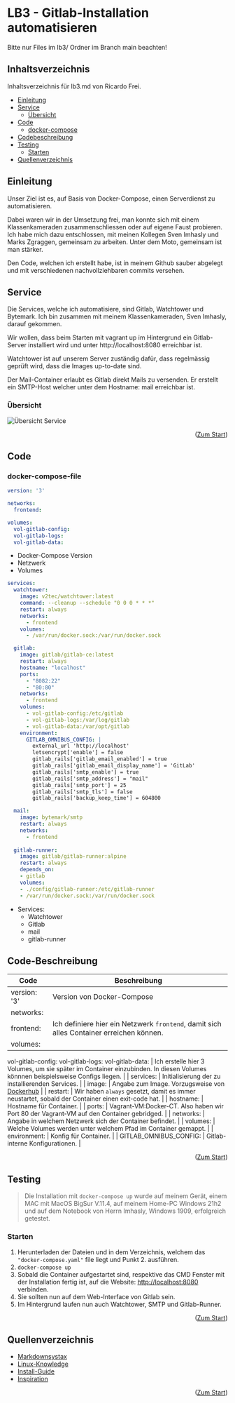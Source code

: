 <div id="top"></div>

# LB3 - Gitlab-Installation automatisieren
Bitte nur Files im lb3/ Ordner im Branch main beachten!

## Inhaltsverzeichnis

Inhaltsverzeichnis für lb3.md von Ricardo Frei.

- [Einleitung](#Einleitung)
- [Service](#Service)
  - [Übersicht](#Übersicht)
- [Code](#Code)
  - [docker-compose](#docker-compose-file)
- [Codebeschreibung](#code-beschreibung)
- [Testing](#testing)
	- [Starten](#Starten)
- [Quellenverzeichnis](#Quellenverzeichnis)

## Einleitung
Unser Ziel ist es, auf Basis von Docker-Compose, einen Serverdienst zu automatisieren. 

Dabei waren wir in der Umsetzung frei, man konnte sich mit einem Klassenkameraden zusammenschliessen oder auf eigene Faust probieren. Ich habe mich dazu entschlossen, mit meinen Kollegen Sven Imhasly und Marks Zgraggen, gemeinsam zu arbeiten. Unter dem Moto, gemeinsam ist man stärker.

Den Code, welchen ich erstellt habe, ist in meinem Github sauber abgelegt und mit verschiedenen nachvollziehbaren commits versehen.

## Service
Die Services, welche ich automatisiere, sind Gitlab, Watchtower und Bytemark. Ich bin zusammen mit meinem Klassenkameraden, Sven Imhasly, darauf gekommen.

Wir wollen, dass beim Starten mit vagrant up im Hintergrund ein Gitlab-Server installiert wird und unter http://localhost:8080 erreichbar ist. 

Watchtower ist auf unserem Server zuständig dafür, dass regelmässig geprüft wird, dass die Images up-to-date sind. 

Der Mail-Container erlaubt es Gitlab direkt Mails zu versenden. Er erstellt ein SMTP-Host welcher unter dem Hostname: mail erreichbar ist. 

### Übersicht
![Übersicht Service](https://github.com/ricardofrei/M300_Services/blob/main/lb3/U%CC%88bersicht-Services_M300.png)

<p align="right">(<a href="#top">Zum Start</a>)</p>

## Code
### docker-compose-file
```yaml
version: '3'

networks:
  frontend:

volumes:
  vol-gitlab-config:
  vol-gitlab-logs:
  vol-gitlab-data:
```
  - Docker-Compose Version 
  - Netzwerk
  - Volumes 

```yaml
services:
  watchtower:
    image: v2tec/watchtower:latest
    command: --cleanup --schedule "0 0 0 * * *"
    restart: always
    networks:
      - frontend
    volumes:
      - /var/run/docker.sock:/var/run/docker.sock

  gitlab:
    image: gitlab/gitlab-ce:latest
    restart: always
    hostname: "localhost"
    ports:
      - "8082:22"
      - "80:80"
    networks:
      - frontend
    volumes:
      - vol-gitlab-config:/etc/gitlab
      - vol-gitlab-logs:/var/log/gitlab
      - vol-gitlab-data:/var/opt/gitlab
    environment:
      GITLAB_OMNIBUS_CONFIG: |
        external_url 'http://localhost'
        letsencrypt['enable'] = false
        gitlab_rails['gitlab_email_enabled'] = true
        gitlab_rails['gitlab_email_display_name'] = 'GitLab'
        gitlab_rails['smtp_enable'] = true
        gitlab_rails['smtp_address'] = "mail"
        gitlab_rails['smtp_port'] = 25
        gitlab_rails['smtp_tls'] = false
        gitlab_rails['backup_keep_time'] = 604800

  mail:
    image: bytemark/smtp
    restart: always
    networks:
      - frontend
  
  gitlab-runner:
    image: gitlab/gitlab-runner:alpine
    restart: always
    depends_on:
    - gitlab
    volumes:
    - ./config/gitlab-runner:/etc/gitlab-runner
    - /var/run/docker.sock:/var/run/docker.sock
```
  - Services: 
    - Watchtower
    - Gitlab
    - mail
    - gitlab-runner



## Code-Beschreibung

| Code| Beschreibung|
| --------------| -----------------|
| version: '3'  | Version von Docker-Compose |
| networks:
  frontend: | Ich definiere hier ein Netzwerk `frontend`, damit sich alles Container erreichen können. |
| volumes:
  vol-gitlab-config:
  vol-gitlab-logs:
  vol-gitlab-data: | Ich erstelle hier 3 Volumes, um sie später im Container einzubinden. In diesen Volumes könnnen beispielsweise Configs liegen. |
| services: | Initialisierung der zu installierenden Services. |
| image: | Angabe zum Image. Vorzugsweise von [Dockerhub](https://hub.docker.com/) |
| restart: | Wir haben `always` gesetzt, damit es immer neustartet, sobald der Container einen exit-code hat. |
| hostname: | Hostname für Container. |
| ports: | Vagrant-VM:Docker-CT. Also haben wir Port 80 der Vagrant-VM auf den Container gebridged. |
| networks: | Angabe in welchem Netzwerk sich der Container befindet. |
| volumes: | Welche Volumes werden unter welchem Pfad im Container gemappt. |
| environment: | Konfig für Container. |
| GITLAB_OMNIBUS_CONFIG: | Gitlab-interne Konfigurationen. |

<p align="right">(<a href="#top">Zum Start</a>)</p>

## Testing
> Die Installation mit `docker-compose up` wurde auf meinem Gerät, einem MAC mit MacOS BigSur V.11.4, auf meinem Home-PC Windows 21h2 und auf dem Notebook von Herrn Imhasly, Windows 1909, erfolgreich getestet. 

### Starten
1. Herunterladen der Dateien und in dem Verzeichnis, welchem das `"docker-compose.yaml"` file liegt und Punkt 2. ausführen.
2. `docker-compose up`
3. Sobald die Container aufgestartet sind, respektive das CMD Fenster mit der Installation fertig ist, auf die Website: [http://localhost:8080](http://localhost:8080) verbinden.
4. Sie sollten nun auf dem Web-Interface von Gitlab sein. 
5. Im Hintergrund laufen nun auch Watchtower, SMTP und Gitlab-Runner.

<p align="right">(<a href="#top">Zum Start</a>)</p>

## Quellenverzeichnis

- [Markdownsystax](https://github.com/othneildrew/Best-README-Template/blob/master/README.md) 
- [Linux-Knowledge](https://wiki.ubuntuusers.de)
- [Install-Guide](https://github.com/BytemarkHosting/configs-gitlab-docker/blob)
- [Inspiration](https://github.com/containrrr/watchtower/blob/main/docker-compose.yml)

<p align="right">(<a href="#top">Zum Start</a>)</p>

